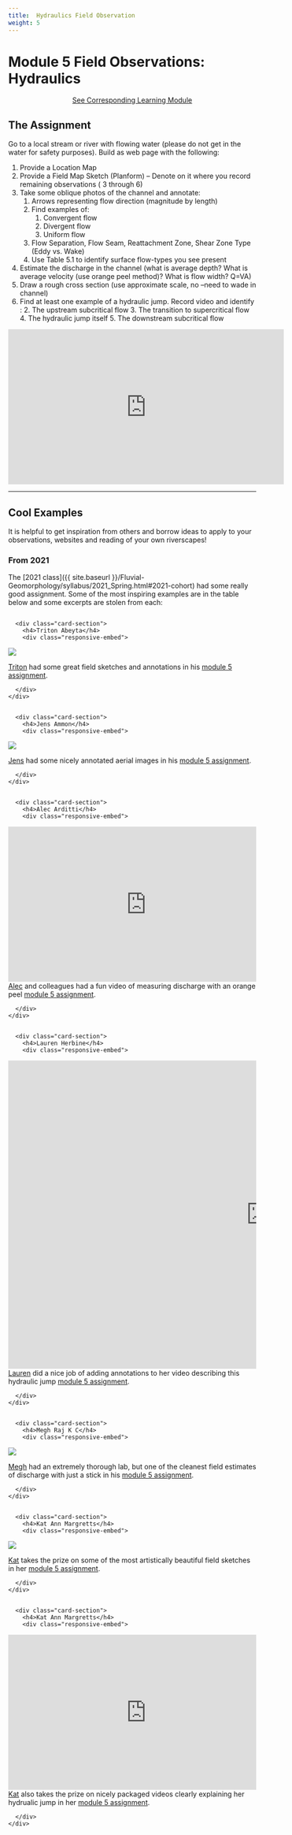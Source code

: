 ```yaml
---
title: 	Hydraulics Field Observation
weight: 5
---
```

# Module 5 Field Observations: Hydraulics

<div align="center">
<a class="button secondary" href="{{ site.baseurl }}/Course_Topics/module-05.html"><i class="fa fa-reply" aria-hidden="true"></i> See Corresponding Learning Module <i class="fa fa-leanpub" aria-hidden="true"></i></a></div>

## The Assignment

Go to a local stream or river with flowing water (please do not get in the water for safety purposes). Build as web page with the following:

1. Provide a Location Map
2. Provide a Field Map Sketch (Planform) – Denote on it where you record remaining observations ( 3 through 6)
3. Take some oblique photos of the channel and annotate: 
    1. Arrows representing flow direction (magnitude by length)
    2. Find examples of:
       1. Convergent flow
       2. Divergent flow
       3. Uniform flow 
    3. Flow Separation, Flow Seam, Reattachment Zone, Shear Zone Type (Eddy vs. Wake)
    4. Use Table 5.1 to identify surface flow-types you see present
4. Estimate the discharge in the channel (what is average depth? What is average velocity (use orange peel method)? What is flow width? Q=VA)
5. Draw a rough cross section (use approximate scale, no –need to wade in channel) 
6. Find at least one example of a hydraulic jump. Record video and identify :
   2. The upstream subcritical flow
   3. The transition to supercritical flow
   4. The hydraulic jump itself
   5. The downstream subcritical flow

<div class="responsive-embed">
    <iframe width="560" height="315" src="https://www.youtube.com/embed/x3uarJ7qhiM" frameborder="0" allow="accelerometer; autoplay; clipboard-write; encrypted-media; gyroscope; picture-in-picture" allowfullscreen></iframe>
</div>

-------------

## Cool Examples

It is helpful to get inspiration from others and borrow ideas to apply to your observations, websites and reading of your own riverscapes!

### From 2021

The [2021 class]({{ site.baseurl }}/Fluvial-Geomorphology/syllabus/2021_Spring.html#2021-cohort) had some really good  assignment. Some of the most inspiring examples are in the table below and some excerpts are stolen from each:

<div class="row small-up-2 medium-up-2">


  <div class="column">
    <div class="card">


      <div class="card-section">
        <h4>Triton Abeyta</h4>
        <div class="responsive-embed"> 

<a href="https://sites.google.com/view/tritonabeytawats5150/module-5?authuser=0"><img src="{{ site.baseurl }}/assets/images/assignments/TritonHydraulics.png"></a>
<br>


</div>
<a href="https://sites.google.com/view/tritonabeytawats5150/home?authuser=0">Triton</a> had some great field sketches and annotations in his <a href="https://sites.google.com/view/tritonabeytawats5150/module-5?authuser=0">module 5 assignment</a>. <i class="fa fa-pencil" aria-hidden="true"></i>

      </div>
    </div>
  </div>

  <div class="column">
    <div class="card">


      <div class="card-section">
        <h4>Jens Ammon</h4>
        <div class="responsive-embed"> 

<a href="https://jensammon5.wixsite.com/jens/hydraulics-observations"><img src="https://static.wixstatic.com/media/74edfc_da1013e168ad42ae904332205b95a301~mv2.png/v1/crop/x_0,y_119,w_2373,h_1337/fill/w_920,h_518,al_c,q_90,usm_0.66_1.00_0.01/BoulderAnnotated.webp"></a>
<br>


</div>
<a href="https://jensammon5.wixsite.com/jens/fluvial-geomorphology">Jens</a> had some nicely annotated aerial images in his <a href="https://jensammon5.wixsite.com/jens/hydraulics-observations">module 5 assignment</a>. <i class="fa fa-exchange" aria-hidden="true"></i>

      </div>
    </div>
  </div>
</div>


<div class="row small-up-2 medium-up-2">


  <div class="column">
    <div class="card">


      <div class="card-section">
        <h4>Alec Arditti</h4>
        <div class="responsive-embed"> 

<iframe width="560" height="315" src="https://www.youtube.com/embed/sJwEmhOJtak?si=JS_iaaXfmD7r5l-i" title="YouTube video player" frameborder="0" allow="accelerometer; autoplay; clipboard-write; encrypted-media; gyroscope; picture-in-picture; web-share" allowfullscreen></iframe>
<br>


</div>
<i class="fa fa-clock-o" aria-hidden="true"></i> <a href="https://sites.google.com/aggiemail.usu.edu/alec-arditti-fluvial/home?authuser=0">Alec</a> and colleagues had a fun video of measuring discharge with an orange peel <a href="https://sites.google.com/aggiemail.usu.edu/alec-arditti-fluvial/field-notebook/hydraulics-field-visit?authuser=0">module 5 assignment</a>. <i class="fa fa-youtube-play" aria-hidden="true"></i>

      </div>
    </div>
  </div>

  <div class="column">
    <div class="card">

      <div class="card-section">
        <h4>Lauren Herbine</h4>
        <div class="responsive-embed"> 

<iframe width="1048" height="626" src="https://www.youtube.com/embed/ybpfeT0fp2E" title="YouTube video player" frameborder="0" allow="accelerometer; autoplay; clipboard-write; encrypted-media; gyroscope; picture-in-picture" allowfullscreen></iframe>
<br>


</div>
<i class="fa fa-clock-o" aria-hidden="true"></i> <a href="https://sites.google.com/aggiemail.usu.edu/alec-arditti-fluvial/home?authuser=0">Lauren</a> did a nice job of adding annotations to her video describing this hydraulic jump <a href="https://sites.google.com/aggiemail.usu.edu/lauren-herbine-fluvgeomorph/field-notebook/spring-hollow-hydraulics?authuser=0">module 5 assignment</a>. <i class="fa fa-youtube-play" aria-hidden="true"></i>

      </div>
    </div>
  </div>
</div>



<div class="row small-up-2 medium-up-2">


  <div class="column">
    <div class="card">


      <div class="card-section">
        <h4>Megh Raj K C</h4>
        <div class="responsive-embed"> 

<a href="https://fluvialtalk.weebly.com/module-5.html"><img src="https://fluvialtalk.weebly.com/uploads/1/3/5/8/135836902/discharge_orig.png"></a>
<br>


</div>
<a href="https://fluvialtalk.weebly.coml">Megh</a> had an extremely thorough lab, but one of the cleanest field estimates of discharge with just a stick in his  <a href="https://fluvialtalk.weebly.com/module-5.html">module 5 assignment</a>. <i class="fa fa-pencil" aria-hidden="true"></i>

      </div>
    </div>
  </div>

  <div class="column">
    <div class="card">


      <div class="card-section">
        <h4>Kat Ann Margretts</h4>
        <div class="responsive-embed"> 

<a href="https://sites.google.com/view/kat-sd/projectsassignments/assignment-4-the-dirty-virgin?authuser=0"><img src="https://lh5.googleusercontent.com/8fDAeKT0-yESUkCocbVUcm5pbzI3uGBxskPAA0o4eZhmrtHDe6hK9r5DQlyQOW5CpHKEPBKguvzRnNDSJBweeTn4IBT6z3LbgkwWnkQPrmH3bBObI5G6ED8Xh5BiAoA-Gw=w1280"></a>
<br>


</div>
<a href="https://sites.google.com/view/kat-sd/projectsassignments/assignment-4-the-dirty-virgin?authuser=0">Kat</a> takes the prize on some of the most artistically beautiful field sketches in her <a href="https://sites.google.com/view/kat-sd/projectsassignments/assignment-4-the-dirty-virgin?authuser=0">module 5 assignment</a>. <i class="fa fa-picture-o" aria-hidden="true"></i>

      </div>
    </div>
  </div>
</div>



<div class="row small-up-2 medium-up-2">

  <div class="column">
    <div class="card">


      <div class="card-section">
        <h4>Kat Ann Margretts</h4>
        <div class="responsive-embed"> 

<iframe width="560" height="315" src="https://www.youtube.com/embed/Yy3Zh7lIjEg" title="YouTube video player" frameborder="0" allow="accelerometer; autoplay; clipboard-write; encrypted-media; gyroscope; picture-in-picture" allowfullscreen></iframe>
<br>


</div>
<a href="https://sites.google.com/view/kat-sd/projectsassignments/assignment-4-the-dirty-virgin?authuser=0">Kat</a> also takes the prize on nicely packaged videos clearly explaining her hydrualic jump in her <a href="https://sites.google.com/view/kat-sd/projectsassignments/assignment-4-the-dirty-virgin?authuser=0">module 5 assignment</a>. <i class="fa fa-youtube-play" aria-hidden="true"></i>

      </div>
    </div>
  </div>



</div>

